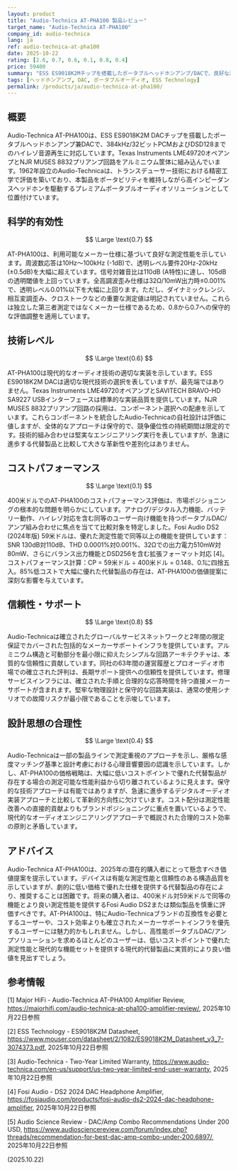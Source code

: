 ```yaml
---
layout: product
title: "Audio-Technica AT-PHA100 製品レビュー"
target_name: "Audio-Technica AT-PHA100"
company_id: audio-technica
lang: ja
ref: audio-technica-at-pha100
date: 2025-10-22
rating: [2.6, 0.7, 0.6, 0.1, 0.8, 0.4]
price: 59400
summary: "ESS ES9018K2Mチップを搭載したポータブルヘッドホンアンプ/DACで、良好な測定性能を示すものの、現代的な代替製品と比較してコストパフォーマンスが極めて劣る。"
tags: [ヘッドホンアンプ, DAC, ポータブルオーディオ, ESS Technology]
permalink: /products/ja/audio-technica-at-pha100/
---
```


## 概要

Audio-Technica AT-PHA100は、ESS ES9018K2M DACチップを搭載したポータブルヘッドホンアンプ兼DACで、384kHz/32ビットPCMおよびDSD128までのハイレゾ音源再生に対応しています。Texas Instruments LME49720オペアンプとNJR MUSES 8832プリアンプ回路をアルミニウム筐体に組み込んでいます。1962年設立のAudio-Technicaは、トランスデューサー技術における精密工学で評価を築いており、本製品をポータビリティを維持しながら高インピーダンスヘッドホンを駆動するプレミアムポータブルオーディオソリューションとして位置付けています。

## 科学的有効性

$$ \Large \text{0.7} $$

AT-PHA100は、利用可能なメーカー仕様に基づいて良好な測定性能を示しています。周波数応答は10Hz〜100kHz (-1dB)で、透明レベル要件20Hz-20kHz (±0.5dB)を大幅に超えています。信号対雑音比は110dB (A特性)に達し、105dBの透明閾値を上回っています。全高調波歪み仕様は32Ω/10mW出力時≤0.001%で、透明レベル0.01%以下を大幅に上回ります。ただし、ダイナミックレンジ、相互変調歪み、クロストークなどの重要な測定値は明記されていません。これらは独立した第三者測定ではなくメーカー仕様であるため、0.8から0.7への保守的な評価調整を適用しています。

## 技術レベル

$$ \Large \text{0.6} $$

AT-PHA100は現代的なオーディオ技術の適切な実装を示しています。ESS ES9018K2M DACは適切な現代技術の選択を表していますが、最先端ではありません。Texas Instruments LME49720オペアンプとSAVITECH BRAVO-HD SA9227 USBインターフェースは標準的な実装品質を提供しています。NJR MUSES 8832プリアンプ回路の採用は、コンポーネント選択への配慮を示しています。これらコンポーネントを統合したAudio-Technicaの自社設計は評価に値しますが、全体的なアプローチは保守的で、競争優位性の持続期間は限定的です。技術的組み合わせは堅実なエンジニアリング実行を表していますが、急速に進歩する代替製品と比較して大きな革新性や差別化はありません。

## コストパフォーマンス

$$ \Large \text{0.1} $$

400米ドルでのAT-PHA100のコストパフォーマンス評価は、市場ポジショニングの根本的な問題を明らかにしています。アナログ/デジタル入力機能、バッテリー動作、ハイレゾ対応を含む同等のユーザー向け機能を持つポータブルDAC/アンプ組み合わせに焦点を当てて比較対象を特定しました。Fosi Audio DS2 (2024年版) 59米ドルは、優れた測定性能で同等以上の機能を提供しています：SNR 130dB対110dB、THD 0.0001%対0.001%、32Ωでの出力電力510mW対80mW、さらにバランス出力機能とDSD256を含む拡張フォーマット対応 [4]。コストパフォーマンス計算：CP = 59米ドル ÷ 400米ドル = 0.148、0.1に四捨五入。85%低コストで大幅に優れた代替製品の存在は、AT-PHA100の価値提案に深刻な影響を与えています。

## 信頼性・サポート

$$ \Large \text{0.8} $$

Audio-Technicaは確立されたグローバルサービスネットワークと2年間の限定保証でカバーされた包括的なメーカーサポートインフラを提供しています。アルミニウム構造と可動部分を最小限に抑えたシンプルな回路アーキテクチャは、本質的な信頼性に貢献しています。同社の63年間の運営履歴とプロオーディオ市場での確立された評判は、長期サポート提供への信頼性を提供しています。修理サービスインフラには、確立された手順と合理的な応答時間を持つ直接メーカーサポートが含まれます。堅牢な物理設計と保守的な回路実装は、通常の使用シナリオでの故障リスクが最小限であることを示唆しています。

## 設計思想の合理性

$$ \Large \text{0.4} $$

Audio-Technicaは一部の製品ラインで測定重視のアプローチを示し、厳格な感度マッチング基準と設計考慮における心理音響要因の認識を示しています。しかし、AT-PHA100の価格戦略は、大幅に低いコストポイントで優れた代替製品が存在する場合の測定可能な性能利益から切り離されているように見えます。保守的な技術アプローチは有能ではありますが、急速に進歩するデジタルオーディオ実装アプローチと比較して革新的方向性に欠けています。コスト配分は測定性能改善への直接的貢献よりもブランドポジショニングに重点を置いているようで、現代的なオーディオエンジニアリングアプローチで概説された合理的コスト効率の原則と矛盾しています。

## アドバイス

Audio-Technica AT-PHA100は、2025年の潜在的購入者にとって懸念すべき価値提案を提示しています。デバイスは有能な測定性能と信頼性のある構造品質を示していますが、劇的に低い価格で優れた仕様を提供する代替製品の存在により、推奨することは困難です。将来の購入者は、400米ドル対59米ドルで同等の機能とより良い測定性能を提供するFosi Audio DS2または類似製品を慎重に評価すべきです。AT-PHA100は、特にAudio-Technicaブランドの互換性を必要とするユーザーや、コスト効率よりも確立されたメーカーサポートインフラを優先するユーザーには魅力的かもしれません。しかし、高性能ポータブルDAC/アンプソリューションを求めるほとんどのユーザーは、低いコストポイントで優れた測定性能と現代的な機能セットを提供する現代的代替製品に実質的により良い価値を見出すでしょう。

## 参考情報

[1] Major HiFi - Audio-Technica AT-PHA100 Amplifier Review, https://majorhifi.com/audio-technica-at-pha100-amplifier-review/, 2025年10月22日参照

[2] ESS Technology - ES9018K2M Datasheet, https://www.mouser.com/datasheet/2/1082/ES9018K2M_Datasheet_v3_7-3074373.pdf, 2025年10月22日参照

[3] Audio-Technica - Two-Year Limited Warranty, https://www.audio-technica.com/en-us/support/us-two-year-limited-end-user-warranty, 2025年10月22日参照

[4] Fosi Audio - DS2 2024 DAC Headphone Amplifier, https://fosiaudio.com/products/fosi-audio-ds2-2024-dac-headphone-amplifier, 2025年10月22日参照

[5] Audio Science Review - DAC/Amp Combo Recommendations Under 200 USD, https://www.audiosciencereview.com/forum/index.php?threads/recommendation-for-best-dac-amp-combo-under-200.6897/, 2025年10月22日参照

(2025.10.22)